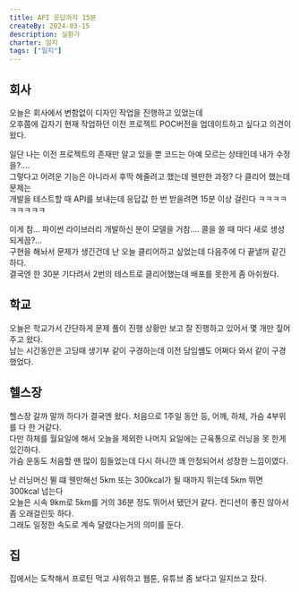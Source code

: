 ```yaml
---
title: API 응답까지 15분
createBy: 2024-03-15
description: 실환가
charter: 일지
tags: ["일지"]
---
```


## 회사

오늘은 회사에서 변함없이 디자인 작업을 진행하고 있었는데  
오후쯤에 갑자기 현재 작업하던 이전 프로젝트 POC버전을 업데이트하고 싶다고 의견이 왔다.

일단 나는 이전 프로젝트의 존재만 알고 있을 뿐 코드는 아예 모르는 상태인데 내가 수정을?....  
그렇다고 어려운 기능은 아니라서 후딱 해줄려고 했는데 웬만한 과정? 다 클리어 했는데 문제는  
개발을 테스트할 때 API를 보내는데 응답값 한 번 받을려면 15분 이상 걸린다 ㅋㅋㅋㅋㅋㅋㅋㅋㅋ

이게 참... 파이썬 라이브러리 개발하신 분이 모델을 거참.... 콜을 쏠 때 마다 새로 생성되게끔?...  
구현을 해놔서 문제가 생긴건데 난 오늘 클리어하고 싶었는데 다음주에 다 끝낼꺼 같긴하다.  
결국엔 한 30분 기다려서 2번의 테스트로 클리어했는데 배포를 못한게 좀 아쉬웠다.

## 학교

오늘은 학교가서 간단하게 문제 풀이 진행 상황만 보고 잘 진행하고 있어서 몇 개만 짚어주고 왔다.  
남는 시간동안은 고딩때 생기부 같이 구경하는데 이전 담임썜도 어쩌다 와서 같이 구경했었다.

## 헬스장

헬스장 갈까 말까 하다가 결국엔 왔다. 처음으로 1주일 동안 등, 어깨, 하체, 가슴 4부위를 다 한 거같다.  
다만 하체를 월요일에 해서 오늘을 제외한 나머지 요일에는 근육통으로 러닝을 못 한게 있긴하다.  
가슴 운동도 처음할 땐 많이 힘들었는데 다시 하니깐 꽤 안정되어서 성장한 느낌이였다.

난 러닝머신 뛸 떄 웬만해선 5km 또는 300kcal가 될 때까지 뛰는데 5km 뛰면 300kcal 넘는다  
오늘은 시속 9km로 5km를 거의 36분 정도 뛰어서 됐던거 같다. 컨디션이 좋진 않아서 좀 오래걸린듯 하다.  
그래도 일정한 속도로 계속 달렸다는거의 의미를 둔다.

## 집

집에서는 도착해서 프로틴 먹고 샤워하고 웹툰, 유튜브 좀 보다고 일지쓰고 잤다.
